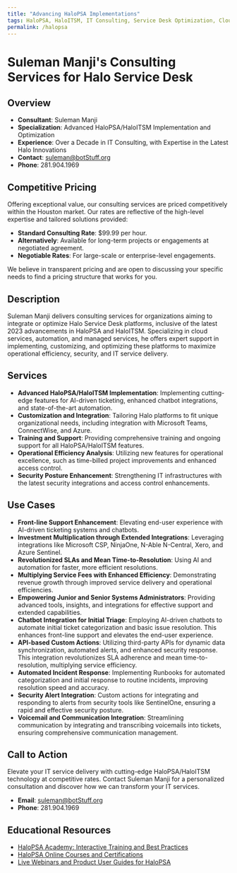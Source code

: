 ```yaml
---
title: "Advancing HaloPSA Implementations"
tags: HaloPSA, HaloITSM, IT Consulting, Service Desk Optimization, Cloud Services, Automation, Operational Efficiency, Security Posture, IT Service Transformation, Technical Excellence
permalink: /halopsa
---
```


# Suleman Manji's Consulting Services for Halo Service Desk

## Overview

- **Consultant**: Suleman Manji
- **Specialization**: Advanced HaloPSA/HaloITSM Implementation and Optimization
- **Experience**: Over a Decade in IT Consulting, with Expertise in the Latest Halo Innovations
- **Contact**: [suleman@botStuff.org](mailto:suleman@botStuff.org)
- **Phone**: 281.904.1969

## Competitive Pricing

Offering exceptional value, our consulting services are priced competitively within the Houston market. Our rates are reflective of the high-level expertise and tailored solutions provided:

- **Standard Consulting Rate**: $99.99 per hour.
- **Alternatively**: Available for long-term projects or engagements at negotiated agreement.
- **Negotiable Rates**: For large-scale or enterprise-level engagements.

We believe in transparent pricing and are open to discussing your specific needs to find a pricing structure that works for you.

## Description

Suleman Manji delivers consulting services for organizations aiming to integrate or optimize Halo Service Desk platforms, inclusive of the latest 2023 advancements in HaloPSA and HaloITSM. Specializing in cloud services, automation, and managed services, he offers expert support in implementing, customizing, and optimizing these platforms to maximize operational efficiency, security, and IT service delivery.

## Services

- **Advanced HaloPSA/HaloITSM Implementation**: Implementing cutting-edge features for AI-driven ticketing, enhanced chatbot integrations, and state-of-the-art automation.
- **Customization and Integration**: Tailoring Halo platforms to fit unique organizational needs, including integration with Microsoft Teams, ConnectWise, and Azure.
- **Training and Support**: Providing comprehensive training and ongoing support for all HaloPSA/HaloITSM features.
- **Operational Efficiency Analysis**: Utilizing new features for operational excellence, such as time-billed project improvements and enhanced access control.
- **Security Posture Enhancement**: Strengthening IT infrastructures with the latest security integrations and access control enhancements.

## Use Cases
- **Front-line Support Enhancement**: Elevating end-user experience with AI-driven ticketing systems and chatbots.
- **Investment Multiplication through Extended Integrations**: Leveraging integrations like Microsoft CSP, NinjaOne, N-Able N-Central, Xero, and Azure Sentinel.
- **Revolutionized SLAs and Mean Time-to-Resolution**: Using AI and automation for faster, more efficient resolutions.
- **Multiplying Service Fees with Enhanced Efficiency**: Demonstrating revenue growth through improved service delivery and operational efficiencies.
- **Empowering Junior and Senior Systems Administrators**: Providing advanced tools, insights, and integrations for effective support and extended capabilities.
- **Chatbot Integration for Initial Triage**: Employing AI-driven chatbots to automate initial ticket categorization and basic issue resolution. This enhances front-line support and elevates the end-user experience.
- **API-based Custom Actions**: Utilizing third-party APIs for dynamic data synchronization, automated alerts, and enhanced security response. This integration revolutionizes SLA adherence and mean time-to-resolution, multiplying service efficiency.
- **Automated Incident Response**: Implementing Runbooks for automated categorization and initial response to routine incidents, improving resolution speed and accuracy.
- **Security Alert Integration**: Custom actions for integrating and responding to alerts from security tools like SentinelOne, ensuring a rapid and effective security posture.
- **Voicemail and Communication Integration**: Streamlining communication by integrating and transcribing voicemails into tickets, ensuring comprehensive communication management.

## Call to Action

Elevate your IT service delivery with cutting-edge HaloPSA/HaloITSM technology at competitive rates. Contact Suleman Manji for a personalized consultation and discover how we can transform your IT services.

- **Email**: [suleman@botStuff.org](mailto:suleman@botStuff.org)
- **Phone**: 281.904.1969

## Educational Resources

- [HaloPSA Academy: Interactive Training and Best Practices](https://academy.halopsa.com)
- [HaloPSA Online Courses and Certifications](https://halopsa.com/academy)
- [Live Webinars and Product User Guides for HaloPSA](https://halopsa.com/academy)
